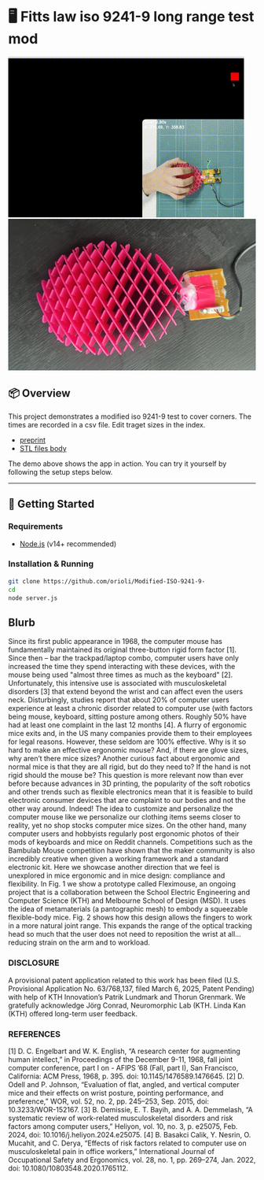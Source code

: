# 🖥️ Fitts law iso 9241-9 long range test mod 

![Demo](demo.gif)
![Demo](topview.png)


## 📦 Overview

This project demonstrates a modified iso 9241-9 test to cover corners. The times are recorded in a csv file. Edit traget sizes in the index.

- [preprint](http://dx.doi.org/10.13140/RG.2.2.15783.25762) 
- [STL files body](https://www.crealitycloud.com/model-detail/6644218123c97821105231e2)



The demo above shows the app in action. You can try it yourself by following the setup steps below.

---

## 🚀 Getting Started

### Requirements
- [Node.js](https://nodejs.org/) (v14+ recommended)

### Installation & Running

```bash
git clone https://github.com/orioli/Modified-ISO-9241-9-
cd 
node server.js
```

## Blurb
Since its first public appearance in 1968, the computer mouse has fundamentally maintained its original three-button rigid form factor [1]. Since then – bar the trackpad/laptop combo, computer users have only increased the time they spend interacting with these devices, with the mouse being used "almost three times as much as the keyboard" [2]. Unfortunately,  this intensive use is associated with musculoskeletal disorders [3] that extend beyond the wrist and can affect even the users neck. Disturbingly, studies report that about 20% of computer users experience at least a chronic disorder related to computer use (with factors being mouse, keyboard, sitting posture among others. Roughly 50% have had at least one complaint in the last 12 months [4]. A flurry of ergonomic mice exits and, in the US many companies provide them to their employees for legal reasons. However, these seldom are 100% effective. Why is it so hard to make an effective ergonomic mouse? And, if there are glove sizes, why aren’t there mice sizes? Another curious fact about ergonomic and normal mice is that they are all rigid, but do they need to? If the hand is not rigid should the mouse be? This question is more relevant now than ever before because advances in 3D printing, the popularity of the soft robotics and other trends such as flexible electronics mean that it is feasible to build electronic consumer devices that are complaint to our bodies and not the other way around. Indeed! The idea to customize and personalize the computer mouse like we personalize our clothing items seems closer to reality, yet no shop stocks computer mice sizes. On the other hand, many computer users and hobbyists regularly post ergonomic photos of their mods of keyboards and mice on Reddit channels. Competitions such as the Bambulab Mouse competition have shown that the maker community is also incredibly creative when given a working framework and a standard electronic kit. Here we showcase another direction that we feel is unexplored in mice ergonomic and in mice design: compliance and flexibility. In Fig. 1 we show a prototype called Fleximouse, an ongoing project that is a collaboration between the School Electric Engineering and Computer Science (KTH) and Melbourne School of Design (MSD). It uses the idea of metamaterials (a pantographic mesh) to embody a squeezable flexible-body mice. Fig. 2 shows how this design allows the fingers to work in a more natural joint range. This expands the range of the optical tracking head so much that the user does not need to reposition the wrist at all… reducing strain on the arm and to workload. 

### DISCLOSURE
A provisional patent application related to this work has been filed (U.S. Provisional Application No. 63/768,137, filed March 6, 2025, Patent Pending) with help of KTH Innovation’s Patrik Lundmark and Thorun Grenmark. We gratefully acknowledge Jörg Conrad, Neuromorphic Lab (KTH. Linda Kan (KTH) offered long-term user feedback. 

### REFERENCES 
[1]	D. C. Engelbart and W. K. English, “A research center for augmenting human intellect,” in Proceedings of the December 9-11, 1968, fall joint computer conference, part I on - AFIPS ’68 (Fall, part I), San Francisco, California: ACM Press, 1968, p. 395. doi: 10.1145/1476589.1476645.
[2]	D. Odell and P. Johnson, “Evaluation of flat, angled, and vertical computer mice and their effects on wrist posture, pointing performance, and preference,” WOR, vol. 52, no. 2, pp. 245–253, Sep. 2015, doi: 10.3233/WOR-152167.
[3]	B. Demissie, E. T. Bayih, and A. A. Demmelash, “A systematic review of work-related musculoskeletal disorders and risk factors among computer users,” Heliyon, vol. 10, no. 3, p. e25075, Feb. 2024, doi: 10.1016/j.heliyon.2024.e25075.
[4]	B. Basakci Calik, Y. Nesrin, O. Mucahit, and C. Derya, “Effects of risk factors related to computer use on musculoskeletal pain in office workers,” International Journal of Occupational Safety and Ergonomics, vol. 28, no. 1, pp. 269–274, Jan. 2022, doi: 10.1080/10803548.2020.1765112.


